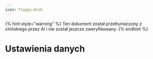 ```yaml
---
icon: floppy-disk
---
```


{% hint style="warning" %}
Ten dokument został przetłumaczony z chińskiego przez AI i nie został jeszcze zweryfikowany.
{% endhint %}

# Ustawienia danych